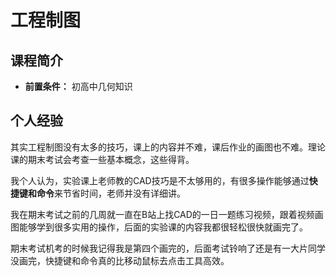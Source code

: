 # 工程制图
## 课程简介
- **前置条件：** 初高中几何知识

## 个人经验
其实工程制图没有太多的技巧，课上的内容并不难，课后作业的画图也不难。理论课的期末考试会考查一些基本概念，这些得背。

我个人认为，实验课上老师教的CAD技巧是不太够用的，有很多操作能够通过**快捷键和命令**来节省时间，老师并没有详细讲。

我在期末考试之前的几周就一直在B站上找CAD的一日一题练习视频，跟着视频画图能够学到很多实用的操作，后面的实验课的内容我都很轻松很快就画完了。

期末考试机考的时候我记得我是第四个画完的，后面考试铃响了还是有一大片同学没画完，快捷键和命令真的比移动鼠标去点击工具高效。